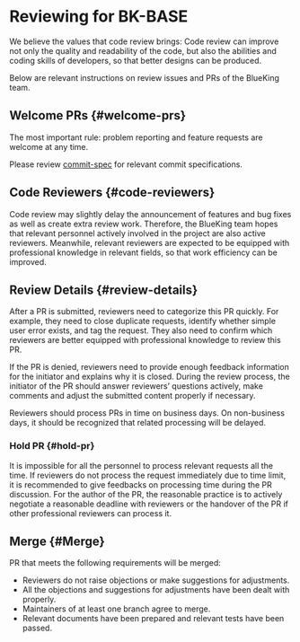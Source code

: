 # Reviewing for BK-BASE

We believe the values that code review brings: Code review can improve not only the quality and readability of the code, but also the abilities and coding skills of developers, so that better designs can be produced.

Below are relevant instructions on review issues and PRs of the BlueKing team.

## Welcome PRs {#welcome-prs}

The most important rule: problem reporting and feature requests are welcome at any time.

Please review [commit-spec](./commit-spec_en.md) for relevant commit specifications.

## Code Reviewers {#code-reviewers}

Code review may slightly delay the announcement of features and bug fixes as well as create extra review work. Therefore, the BlueKing team hopes that relevant personnel actively involved in the project are also active reviewers. Meanwhile, relevant reviewers are expected to be equipped with professional knowledge in relevant fields, so that work efficiency can be improved.

## Review Details {#review-details}

After a PR is submitted, reviewers need to categorize this PR quickly. For example, they need to close duplicate requests, identify whether simple user error exists, and tag the request. They also need to confirm which reviewers are better equipped with professional knowledge to review this PR.

If the PR is denied, reviewers need to provide enough feedback information for the initiator and explains why it is closed. During the review process, the initiator of the PR should answer reviewers’ questions actively, make comments and adjust the submitted content properly if necessary.

Reviewers should process PRs in time on business days. On non-business days, it should be recognized that related processing will be delayed.

### Hold PR {#hold-pr}

It is impossible for all the personnel to process relevant requests all the time. If reviewers do not process the request immediately due to time limit, it is recommended to give feedbacks on processing time during the PR discussion. For the author of the PR, the reasonable practice is to actively negotiate a reasonable deadline with reviewers or the handover of the PR if other professional reviewers can process it.

## Merge {#Merge}

PR that meets the following requirements will be merged:

* Reviewers do not raise objections or make suggestions for adjustments.
* All the objections and suggestions for adjustments have been dealt with properly.
* Maintainers of at least one branch agree to merge.
* Relevant documents have been prepared and relevant tests have been passed.